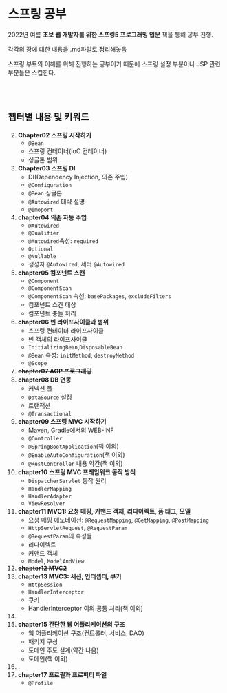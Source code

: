 # 스프링 공부

2022년 여름 **초보 웹 개발자를 위한 스프링5 프로그래밍 입문** 책을 통해 공부 진행.

각각의 장에 대한 내용을 .md파일로 정리해놓음

스프링 부트의 이해를 위해 진행하는 공부이기 때문에 스프링 설정 부분이나 JSP 관련 부분들은 스킵한다.

<br>
<br>


## 챕터별 내용 및 키워드

2. **Chapter02 스프링 시작하기**<br>
    * `@Bean` 
    * 스프링 컨테이너(IoC 컨테이너)
    * 싱글톤 범위
3. **Chapter03 스프링 DI**<br>
    * DI(Dependency Injection, 의존 주입)
    * `@Configuration`
    * `@Bean` 싱글톤
    * `@Autowired` 대략 설명
    * `@Imoport`
4. **chapter04 의존 자동 주입**<br>
    * `@Autowired`
    * `@Qualifier`
    * `@Autowired`속성: `required`
    * `Optional`
    * `@Nullable`
    * 생성자 `@Autowired`, 세터 `@Autowired`
5. **chapter05 컴포넌트 스캔**<br>
    * `@Component`
    * `@ComponentScan`
    * `@ComponentScan` 속성: `basePackages`, `excludeFilters`
    * 컴포넌트 스캔 대상
    * 컴포넌트 충돌 처리
6. **chapter06 빈 라이프사이클과 범위**<br>
    * 스프링 컨테이너 라이프사이클
    * 빈 객체의 라이프사이클
    * `InitializingBean`,`DisposableBean`
    * `@Bean` 속성: `initMethod`, `destroyMethod`
    * `@Scope`
7. **~~chapter07 AOP 프로그래밍~~**<br>
8. **chapter08 DB 연동**<br>
    * 커넥션 풀
    * `DataSource` 설정
    * 트랜잭션
    * `@Transactional`
9. **chapter09 스프링 MVC 시작하기**<br>
    * Maven, Gradle에서의 WEB-INF
    * `@Controller`
    * `@SpringBootApplication`(책 이외)
    * `@EnableAutoConfiguration`(책 이외)
    * `@RestController` 내용 약간(책 이외)
10. **chapter10 스프링 MVC 프레임워크 동작 방식**<br>
    * `DispatcherServlet` 동작 원리
    * `HandlerMapping` 
    * `HandlerAdapter`
    * `ViewResolver`
11. **chapter11 MVC1: 요청 매핑, 커맨드 객체, 리다이렉트, 폼 태그, 모델**<br>
    * 요청 매핑 애노테이션: `@RequestMapping`, `@GetMapping`, `@PostMapping`
    * `HttpServletRequest`, `@RequestParam`
    * `@RequestParam`의 속성들
    * 리다이렉트
    * 커맨드 객체
    * `Model`, `ModelAndView`
12. **~~chapter12 MVC2~~**<br>
13. **chapter13 MVC3: 세션, 인터셉터, 쿠키**<br>
    * `HttpSession`
    * `HandlerInterceptor`
    * 쿠키
    * HandlerInterceptor 이외 공통 처리(책 이외)
14. . <br>
15. **chapter15 간단한 웹 어플리케이션의 구조**<br>
    * 웹 어플리케이션 구조(컨트롤러, 서비스, DAO)
    * 패키지 구성
    * 도메인 주도 설계(약간 나옴)
    * 도메인(책 이외)
16. . <br>
17. **chapter17 프로필과 프로퍼티 파일**<br>
    * `@Profile`